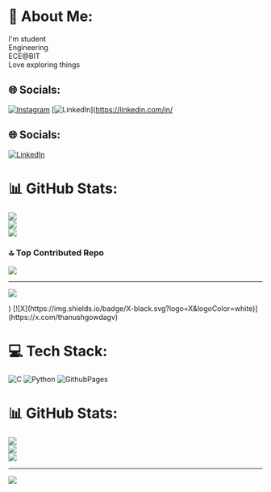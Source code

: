 # 💫 About Me:
I'm student <br>Engineering<br>ECE@BIT<br>Love exploring things 


## 🌐 Socials:
[![Instagram](https://img.shields.io/badge/Instagram-%23E4405F.svg?logo=Instagram&logoColor=white)](https://instagram.com/thanushgowdagv) [![LinkedIn](https://img.shields.io/badge/LinkedIn-%230077B5.svg?logo=linkedin&logoColor=white)](https://linkedin.com/in/
## 🌐 Socials:
[![LinkedIn](https://img.shields.io/badge/LinkedIn-%230077B5.svg?logo=linkedin&logoColor=white)](https://linkedin.com/in/thanush-gowda-g-v-153bba32a) 
# 📊 GitHub Stats:
![](https://github-readme-stats.vercel.app/api?username=thanushgowdagv&theme=dark&hide_border=false&include_all_commits=false&count_private=false)<br/>
![](https://github-readme-streak-stats.herokuapp.com/?user=thanushgowdagv&theme=dark&hide_border=false)<br/>
![](https://github-readme-stats.vercel.app/api/top-langs/?username=thanushgowdagv&theme=dark&hide_border=false&include_all_commits=false&count_private=false&layout=compact)

### 🔝 Top Contributed Repo
![](https://github-contributor-stats.vercel.app/api?username=thanushgowdagv&limit=5&theme=merko&combine_all_yearly_contributions=true)

---
[![](https://visitcount.itsvg.in/api?id=thanushgowdagv&icon=0&color=0)](https://visitcount.itsvg.in)

<!-- Proudly created with GPRM ( https://gprm.itsvg.in ) -->) [![X](https://img.shields.io/badge/X-black.svg?logo=X&logoColor=white)](https://x.com/thanushgowdagv) 

# 💻 Tech Stack:
![C](https://img.shields.io/badge/c-%2300599C.svg?style=flat&logo=c&logoColor=white) ![Python](https://img.shields.io/badge/python-3670A0?style=flat&logo=python&logoColor=ffdd54) ![GithubPages](https://img.shields.io/badge/github%20pages-121013?style=flat&logo=github&logoColor=white)
# 📊 GitHub Stats:
![](https://github-readme-stats.vercel.app/api?username=thanushgowdagv&theme=radical&hide_border=false&include_all_commits=false&count_private=false)<br/>
![](https://github-readme-streak-stats.herokuapp.com/?user=thanushgowdagv&theme=radical&hide_border=false)<br/>
![](https://github-readme-stats.vercel.app/api/top-langs/?username=thanushgowdagv&theme=radical&hide_border=false&include_all_commits=false&count_private=false&layout=compact)

---
[![](https://visitcount.itsvg.in/api?id=thanushgowdagv&icon=8&color=3)](https://visitcount.itsvg.in)

<!-- Proudly created with GPRM ( https://gprm.itsvg.in ) -->
